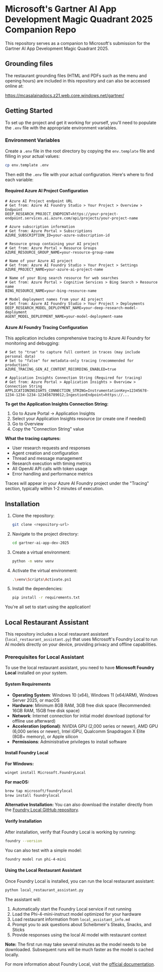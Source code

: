 # Microsoft's Gartner AI App Development Magic Quadrant 2025 Companion Repo

This repository serves as a companion to Microsoft's submission for the Gartner AI App Development Magic Quadrant 2025.

## Grounding files

The restaurant grounding files (HTML and PDFs such as the menu and opening hours) are included in this repository and can also be accessed online at:

<https://mcasalainadocs.z21.web.core.windows.net/gartner/>

## Getting Started

To set up the project and get it working for yourself, you'll need to populate the `.env` file with the appropriate environment variables.

### Environment Variables

Create a `.env` file in the root directory by copying the `env.template` file and filling in your actual values:

```bash
cp env.template .env
```

Then edit the `.env` file with your actual configuration. Here's where to find each variable:

#### Required Azure AI Project Configuration

```plaintext
# Azure AI Project endpoint URL
# Get from: Azure AI Foundry Studio > Your Project > Overview > Endpoint
DEEP_RESEARCH_PROJECT_ENDPOINT=https://your-project-endpoint.services.ai.azure.com/api/projects/your-project-name

# Azure subscription information
# Get from: Azure Portal > Subscriptions
AZURE_SUBSCRIPTION_ID=your-azure-subscription-id

# Resource group containing your AI project
# Get from: Azure Portal > Resource Groups
AZURE_RESOURCE_GROUP_NAME=your-resource-group-name

# Name of your Azure AI project
# Get from: Azure AI Foundry Studio > Your Project > Settings
AZURE_PROJECT_NAME=your-azure-ai-project-name

# Name of your Bing search resource for web searches
# Get from: Azure Portal > Cognitive Services > Bing Search > Resource name
BING_RESOURCE_NAME=your-bing-resource-name

# Model deployment names from your AI project
# Get from: Azure AI Foundry Studio > Your Project > Deployments
DEEP_RESEARCH_MODEL_DEPLOYMENT_NAME=your-deep-research-model-deployment
AGENT_MODEL_DEPLOYMENT_NAME=your-model-deployment-name
```

#### Azure AI Foundry Tracing Configuration

This application includes comprehensive tracing to Azure AI Foundry for monitoring and debugging:

```plaintext
# Set to "true" to capture full content in traces (may include personal data)
# Set to "false" for metadata-only tracing (recommended for production)
AZURE_TRACING_GEN_AI_CONTENT_RECORDING_ENABLED=true

# Application Insights Connection String (Required for tracing)
# Get from: Azure Portal > Application Insights > Overview > Connection String
APPLICATIONINSIGHTS_CONNECTION_STRING=InstrumentationKey=12345678-1234-1234-1234-123456789012;IngestionEndpoint=https://...
```

**To get the Application Insights Connection String:**

1. Go to Azure Portal → Application Insights
2. Select your Application Insights resource (or create one if needed)
3. Go to Overview
4. Copy the "Connection String" value

**What the tracing captures:**

- User research requests and responses
- Agent creation and configuration
- Thread and message management
- Research execution with timing metrics
- All OpenAI API calls with token usage
- Error handling and performance metrics

Traces will appear in your Azure AI Foundry project under the "Tracing" section, typically within 1-2 minutes of execution.

## Installation

1. Clone the repository:

    ```sh
    git clone <repository-url>
    ```

2. Navigate to the project directory:

    ```sh
    cd gartner-ai-app-dev-2025
    ```

3. Create a virtual environment:

    ```sh
    python -m venv venv
    ```

4. Activate the virtual environment:

    ```sh
    .\venv\Scripts\Activate.ps1
    ```

5. Install the dependencies:

    ```sh
    pip install -r requirements.txt
    ```

You're all set to start using the application!

## Local Restaurant Assistant

This repository includes a local restaurant assistant (`local_restaurant_assistant.py`) that uses Microsoft's Foundry Local to run AI models directly on your device, providing privacy and offline capabilities.

### Prerequisites for Local Assistant

To use the local restaurant assistant, you need to have **Microsoft Foundry Local** installed on your system.

#### System Requirements

- **Operating System**: Windows 10 (x64), Windows 11 (x64/ARM), Windows Server 2025, or macOS
- **Hardware**: Minimum 8GB RAM, 3GB free disk space (Recommended: 16GB RAM, 15GB free disk space)
- **Network**: Internet connection for initial model download (optional for offline use afterward)
- **Acceleration (optional)**: NVIDIA GPU (2,000 series or newer), AMD GPU (6,000 series or newer), Intel iGPU, Qualcomm Snapdragon X Elite (8GB+ memory), or Apple silicon
- **Permissions**: Administrative privileges to install software

#### Install Foundry Local

**For Windows:**

```bash
winget install Microsoft.FoundryLocal
```

**For macOS:**

```bash
brew tap microsoft/foundrylocal
brew install foundrylocal
```

**Alternative Installation:**
You can also download the installer directly from the [Foundry Local GitHub repository](https://aka.ms/foundry-local-installer).

#### Verify Installation

After installation, verify that Foundry Local is working by running:

```bash
foundry --version
```

You can also test with a simple model:

```bash
foundry model run phi-4-mini
```

#### Using the Local Restaurant Assistant

Once Foundry Local is installed, you can run the local restaurant assistant:

```bash
python local_restaurant_assistant.py
```

The assistant will:

1. Automatically start the Foundry Local service if not running
2. Load the Phi-4-mini-instruct model optimized for your hardware
3. Load restaurant information from `local_assistant_info.md`
4. Prompt you to ask questions about Scheibmeir's Steaks, Snacks, and Sticks
5. Provide responses using the local AI model with restaurant context

**Note:** The first run may take several minutes as the model needs to be downloaded. Subsequent runs will be much faster as the model is cached locally.

For more information about Foundry Local, visit the [official documentation](https://learn.microsoft.com/en-us/azure/ai-foundry/foundry-local/get-started).
